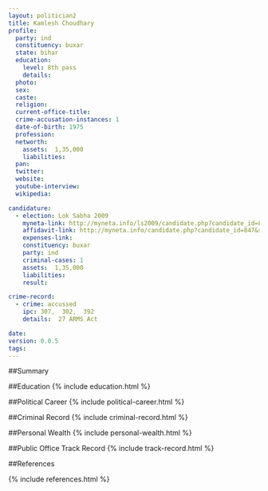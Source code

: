 ```yaml
---
layout: politician2
title: Kamlesh Choudhary
profile: 
  party: ind
  constituency: buxar
  state: bihar
  education: 
    level: 8th pass
    details: 
  photo: 
  sex: 
  caste: 
  religion: 
  current-office-title: 
  crime-accusation-instances: 1
  date-of-birth: 1975
  profession: 
  networth: 
    assets:  1,35,000
    liabilities: 
  pan: 
  twitter: 
  website: 
  youtube-interview: 
  wikipedia: 

candidature: 
  - election: Lok Sabha 2009
    myneta-link: http://myneta.info/ls2009/candidate.php?candidate_id=847
    affidavit-link: http://myneta.info/candidate.php?candidate_id=847&scan=original
    expenses-link: 
    constituency: buxar 
    party: ind
    criminal-cases: 1
    assets:  1,35,000
    liabilities: 
    result:  

crime-record: 
  - crime: accussed
    ipc: 307,  302,  392
    details:  27 ARMS Act  

date: 
version: 0.0.5
tags: 
---
```

##Summary


##Education
{% include education.html %}


##Political Career
{% include political-career.html %}


##Criminal Record
{% include criminal-record.html %}


##Personal Wealth
{% include personal-wealth.html %}


##Public Office Track Record
{% include track-record.html %}


##References


{% include references.html %}